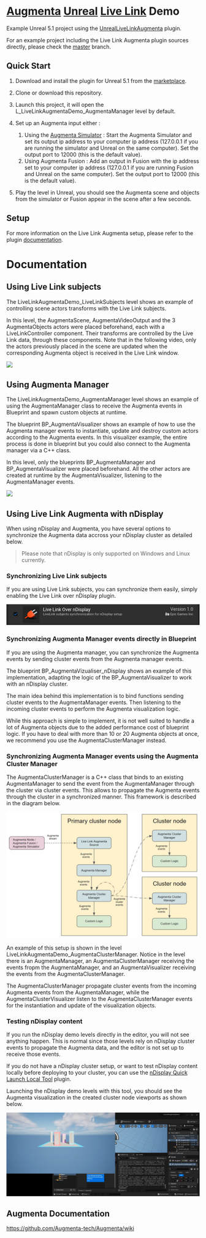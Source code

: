 # [Augmenta](https://www.augmenta.tech) [Unreal](https://www.unrealengine.com) [Live Link](https://docs.unrealengine.com/5.1/en-US/live-link-in-unreal-engine/) Demo

Example Unreal 5.1 project using the [UnrealLiveLinkAugmenta](https://www.unrealengine.com/marketplace/en-US/product/live-link-augmenta) plugin.

For an example project including the Live Link Augmenta plugin sources directly, please check the [master](https://github.com/Augmenta-tech/UnrealLiveLinkAugmenta-Demo/tree/master) branch.

## Quick Start

1. Download and install the plugin for Unreal 5.1 from the [marketplace](https://www.unrealengine.com/marketplace/en-US/product/live-link-augmenta).

2. Clone or download this repository.

3. Launch this project, it will open the L_LiveLinkAugmentaDemo_AugmentaManager level by default.

4. Set up an Augmenta input either :
    1. Using the [Augmenta Simulator](https://github.com/Augmenta-tech/Augmenta-Simulator/releases) : Start the Augmenta Simulator and set its output ip address to your computer ip address (127.0.0.1 if you are running the simulator and Unreal on the same computer). Set the output port to 12000 (this is the default value).
    2. Using Augmenta Fusion : Add an output in Fusion with the ip address set to your computer ip address (127.0.0.1 if you are running Fusion and Unreal on the same computer). Set the output port to 12000 (this is the default value).

5. Play the level in Unreal, you should see the Augmenta scene and objects from the simulator or Fusion appear in the scene after a few seconds.

## Setup

For more information on the Live Link Augmenta setup, please refer to the plugin [documentation](https://github.com/Augmenta-tech/UnrealLiveLinkAugmenta/blob/main/README.md).

# Documentation

## Using Live Link subjects

The LiveLinkAugmentaDemo_LiveLinkSubjects level shows an example of controlling scene actors transforms with the Live Link subjects.

In this level, the AugmentaScene, AugmentaVideoOutput and the 3 AugmentaObjects actors were placed beforehand, each with a LiveLinkController component. Their transforms are controlled by the Live Link data, through these components. Note that in the following video, only the actors previously placed in the scene are updated when the corresponding Augmenta object is received in the Live Link window.

![](https://github.com/Augmenta-tech/UnrealLiveLinkAugmenta-Demo/blob/marketplace-demo/Resources/Documentation/Images/LiveLinkSubjectsAnimation.gif)

## Using Augmenta Manager

The LiveLinkAugmentaDemo_AugmentaManager level shows an example of using the AugmentaManager class to receive the Augmenta events in Blueprint and spawn custom objects at runtime.

The blueprint BP_AugmentaVisualizer shows an example of how to use the Augmenta manager events to instantiate, update and destroy custom actors according to the Augmenta events. In this visualizer example, the entire process is done in blueprint but you could also connect to the Augmenta manager via a C++ class.

In this level, only the blueprints BP_AugmentaManager and BP_AugmentaVisualizer were placed beforehand. All the other actors are created at runtime by the AugmentaVisualizer, listening to the AugmentaManager events.

![](https://github.com/Augmenta-tech/UnrealLiveLinkAugmenta-Demo/blob/marketplace-demo/Resources/Documentation/Images/AugmentaManagerAnimation.gif)

## Using Live Link Augmenta with nDisplay

When using nDisplay and Augmenta, you have several options to synchronize the Augmenta data accross your nDisplay cluster as detailed below.

>Please note that nDisplay is only supported on Windows and Linux currently.

### Synchronizing Live Link subjects

If you are using Live Link subjects, you can synchronize them easily, simply enabling the Live Link over nDisplay plugin.

![](https://github.com/Augmenta-tech/UnrealLiveLinkAugmenta-Demo/blob/marketplace-demo/Resources/Documentation/Images/LiveLinkOverNDisplayPlugin.jpg)

### Synchronizing Augmenta Manager events directly in Blueprint

If you are using the Augmenta manager, you can synchronize the Augmenta events by sending cluster events from the Augmenta manager events.

The blueprint BP_AugmentaVizualiser_nDisplay shows an example of this implementation, adapting the logic of the BP_AugmentaVisualizer to work with an nDisplay cluster.

The main idea behind this implementation is to bind functions sending cluster events to the AugmentaManager events. Then listening to the incoming cluster events to perform the Augmenta visualization logic.

While this approach is simple to implement, it is not well suited to handle a lot of Augmenta objects due to the added performance cost of blueprint logic. If you have to deal with more than 10 or 20 Augmenta objects at once, we recommend you use the AugmentaClusterManager instead.

### Synchronizing Augmenta Manager events using the Augmenta Cluster Manager

The AugmentaClusterManager is a C++ class that binds to an existing AugmentaManager to send the event from the AugmentaManager through the cluster via cluster events. This allows to propagate the Augmenta events through the cluster in a synchronized manner. This framework is described in the diagram below.

![](https://github.com/Augmenta-tech/UnrealLiveLinkAugmenta-Demo/blob/marketplace-demo/Resources/Documentation/Images/AugmentaClusterManagerDiagram.jpg)

An example of this setup is shown in the level LiveLinkAugmentaDemo_AugmentaClusterManager. Notice in the level there is an AugmentaManager, an AugmentaClusterManager receiving the events fropm the AugmentaManager, and an AugmentaVisualizer receiving the events from the AugmentaClusterManager.

The AugmentaClusterManager propagate cluster events from the incoming Augmenta events from the AugmentaManager, while the AugmentaClusterVisualizer listen to the AugmentaClusterManager events for the instantiation and update of the visualization objects.

### Testing nDisplay content

If you run the nDisplay demo levels directly in the editor, you will not see anything happen. This is normal since those levels rely on nDisplay cluster events to propagate the Augmenta data, and the editor is not set up to receive those events.

If you do not have a nDisplay cluster setup, or want to test nDisplay content locally before deploying to your cluster, you can use the [nDisplay Quick Launch Local Tool](https://docs.unrealengine.com/5.1/en-US/ndisplay-quick-launch-local-tool-in-unreal-engine/) plugin.

Launching the nDisplay demo levels with this tool, you should see the Augmenta visualization in the created cluster node viewports as shown below.

![](https://github.com/Augmenta-tech/UnrealLiveLinkAugmenta-Demo/blob/marketplace-demo/Resources/Documentation/Images/AugmentaClusterManagerNDisplayClusterLaunch.jpg)


Augmenta Documentation
-------------

https://github.com/Augmenta-tech/Augmenta/wiki
